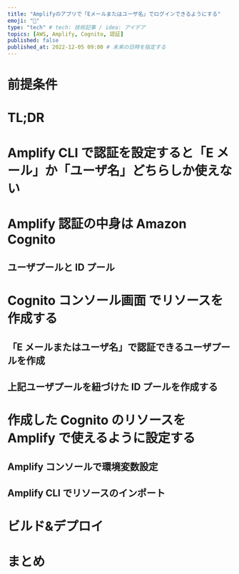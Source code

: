 ```yaml
---
title: "Amplifyのアプリで「Eメールまたはユーザ名」でログインできるようにする"
emoji: "🐷"
type: "tech" # tech: 技術記事 / idea: アイデア
topics: [AWS, Amplify, Cognito, 認証]
published: false
published_at: 2022-12-05 09:00 # 未来の日時を指定する
---
```


# 前提条件

# TL;DR

# Amplify CLI で認証を設定すると「E メール」か「ユーザ名」どちらしか使えない

# Amplify 認証の中身は Amazon Cognito

## ユーザプールと ID プール

# Cognito コンソール画面 でリソースを作成する

## 「E メールまたはユーザ名」で認証できるユーザプールを作成

## 上記ユーザプールを紐づけた ID プールを作成する

# 作成した Cognito のリソースを Amplify で使えるように設定する

## Amplify コンソールで環境変数設定

## Amplify CLI でリソースのインポート

# ビルド&デプロイ

# まとめ
